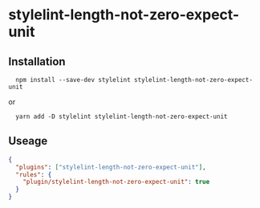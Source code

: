 # stylelint-length-not-zero-expect-unit

## Installation

```
  npm install --save-dev stylelint stylelint-length-not-zero-expect-unit
```
or
```
  yarn add -D stylelint stylelint-length-not-zero-expect-unit
```

## Useage

```json
{
  "plugins": ["stylelint-length-not-zero-expect-unit"],
  "rules": {
    "plugin/stylelint-length-not-zero-expect-unit": true
  }
}
```

